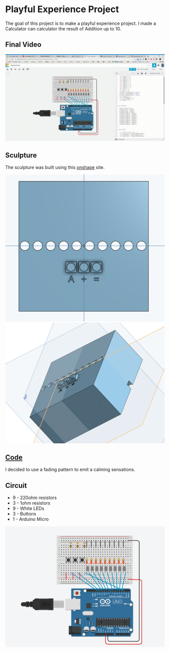 # Playful Experience Project

The goal of this project is to make a playful experience project. I made a Calculator can calculator the result of Addition up to 10.

## Final Video

![Final Video](https://github.com/Zgpp/Zgpp.github.io/blob/master/cim542hw/images/playful.gif)

## Sculpture

The sculpture was built using this [onshape](https://cad.onshape.com/) site. 

![top view](https://github.com/Zgpp/Zgpp.github.io/blob/master/cim542hw/images/playful.png)
![3D view](https://github.com/Zgpp/Zgpp.github.io/blob/master/cim542hw/images/playful%20(2).png)

## [Code](/arduino/lightPattern/lightPattern.ino)

I decided to use a fading pattern to emit a calming sensations.

## Circuit

* 9 - 220ohm resistors
* 3 - 1ohm resistors
* 9 - White LEDs
* 3 - Buttons
* 1 - Arduino Micro

![General Circuit](https://github.com/Zgpp/Zgpp.github.io/blob/master/cim542hw/images/playful%20circuits.png)
